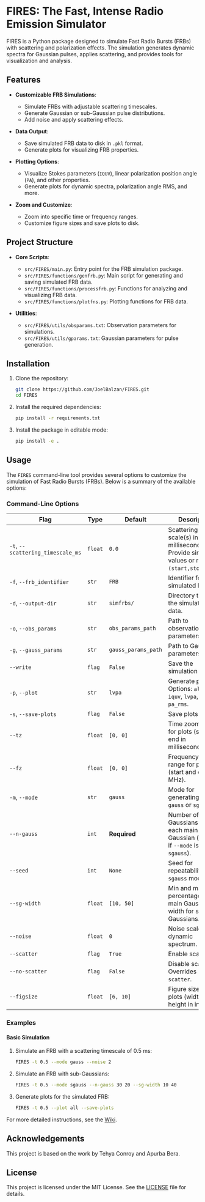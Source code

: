 # FIRES: The Fast, Intense Radio Emission Simulator

FIRES is a Python package designed to simulate Fast Radio Bursts (FRBs) with scattering and polarization effects. The simulation generates dynamic spectra for Gaussian pulses, applies scattering, and provides tools for visualization and analysis.

## Features

- **Customizable FRB Simulations**:
  - Simulate FRBs with adjustable scattering timescales.
  - Generate Gaussian or sub-Gaussian pulse distributions.
  - Add noise and apply scattering effects.

- **Data Output**:
  - Save simulated FRB data to disk in `.pkl` format.
  - Generate plots for visualizing FRB properties.

- **Plotting Options**:
  - Visualize Stokes parameters (`IQUV`), linear polarization position angle (`PA`), and other properties.
  - Generate plots for dynamic spectra, polarization angle RMS, and more.

- **Zoom and Customize**:
  - Zoom into specific time or frequency ranges.
  - Customize figure sizes and save plots to disk.

## Project Structure

- **Core Scripts**:
  - `src/FIRES/main.py`: Entry point for the FRB simulation package.
  - `src/FIRES/functions/genfrb.py`: Main script for generating and saving simulated FRB data.
  - `src/FIRES/functions/processfrb.py`: Functions for analyzing and visualizing FRB data.
  - `src/FIRES/functions/plotfns.py`: Plotting functions for FRB data.

- **Utilities**:
  - `src/FIRES/utils/obsparams.txt`: Observation parameters for simulations.
  - `src/FIRES/utils/gparams.txt`: Gaussian parameters for pulse generation.

## Installation

1. Clone the repository:
    ```bash
    git clone https://github.com/JoelBalzan/FIRES.git
    cd FIRES
    ```

2. Install the required dependencies:
    ```bash
    pip install -r requirements.txt
    ```

3. Install the package in editable mode:
    ```bash
    pip install -e .
    ```

## Usage

The `FIRES` command-line tool provides several options to customize the simulation of Fast Radio Bursts (FRBs). Below is a summary of the available options:

### Command-Line Options

| **Flag**                  | **Type**   | **Default**       | **Description**                                                                                     |
|---------------------------|------------|-------------------|-----------------------------------------------------------------------------------------------------|
| `-t`, `--scattering_timescale_ms` | `float`   | `0.0`            | Scattering time scale(s) in milliseconds. Provide single values or ranges `(start,stop,step)`.      |
| `-f`, `--frb_identifier`  | `str`      | `FRB`             | Identifier for the simulated FRB.                                                                  |
| `-d`, `--output-dir`       | `str`      | `simfrbs/`        | Directory to save the simulated FRB data.                                                          |
| `-o`, `--obs_params`       | `str`      | `obs_params_path` | Path to observation parameters file.                                                               |
| `-g`, `--gauss_params`     | `str`      | `gauss_params_path` | Path to Gaussian parameters file.                                                                  |
| `--write`                  | `flag`     | `False`           | Save the simulation to disk.                                                                       |
| `-p`, `--plot`             | `str`      | `lvpa`            | Generate plots. Options: `all`, `None`, `iquv`, `lvpa`, `dpa`, `rm`, `pa_rms`.                     |
| `-s`, `--save-plots`       | `flag`     | `False`           | Save plots to disk.                                                                                |
| `--tz`                    | `float`    | `[0, 0]`          | Time zoom range for plots (start and end in milliseconds).                                         |
| `--fz`                    | `float`    | `[0, 0]`          | Frequency zoom range for plots (start and end in MHz).                                             |
| `-m`, `--mode`             | `str`      | `gauss`           | Mode for generating pulses: `gauss` or `sgauss`.                                                   |
| `--n-gauss`               | `int`      | **Required**      | Number of sub-Gaussians for each main Gaussian (required if `--mode` is `sgauss`).                 |
| `--seed`                  | `int`      | `None`            | Seed for repeatability in `sgauss` mode.                                                           |
| `--sg-width`              | `float`    | `[10, 50]`        | Min and max percentage of the main Gaussian width for sub-Gaussians.                               |
| `--noise`                 | `float`    | `0`               | Noise scale in the dynamic spectrum.                                                               |
| `--scatter`               | `flag`     | `True`            | Enable scattering.                                                                                 |
| `--no-scatter`            | `flag`     | `False`           | Disable scattering. Overrides `--scatter`.                                                        |
| `--figsize`               | `float`    | `[6, 10]`         | Figure size for plots (width and height in inches).                                                |

### Examples

#### Basic Simulation
1. Simulate an FRB with a scattering timescale of 0.5 ms:
    ```bash
    FIRES -t 0.5 --mode gauss --noise 2
    ```

2. Simulate an FRB with sub-Gaussians:
    ```bash
    FIRES -t 0.5 --mode sgauss --n-gauss 30 20 --sg-width 10 40
    ```

3. Generate plots for the simulated FRB:
    ```bash
    FIRES -t 0.5 --plot all --save-plots
    ```

For more detailed instructions, see the [Wiki](https://github.com/JoelBalzan/FIRES/wiki).

## Acknowledgements

This project is based on the work by Tehya Conroy and Apurba Bera.

## License

This project is licensed under the MIT License. See the [LICENSE](LICENSE) file for details.